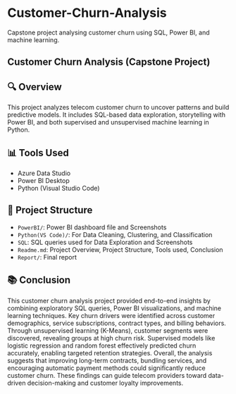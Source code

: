 # Customer-Churn-Analysis
Capstone project analysing customer churn using SQL, Power BI, and machine learning.

## Customer Churn Analysis (Capstone Project)

## 🔍 Overview
This project analyzes telecom customer churn to uncover patterns and build predictive models. It includes SQL-based data exploration, storytelling with Power BI, and both supervised and unsupervised machine learning in Python.

## 📊 Tools Used
- Azure Data Studio
- Power BI Desktop
- Python (Visual Studio Code)

## 📁 Project Structure
- `PowerBI/`: Power BI dashboard file and Screenshots
- `Python(VS Code)/`: For Data Cleaning, Clustering, and Classification
- `SQL`: SQL queries used for Data Exploration and Screenshots
- `Readme.md`: Project Overview, Project Structure, Tools used, Conclusion
- `Report/`: Final report 


## 📚 Conclusion
This customer churn analysis project provided end-to-end insights by combining exploratory SQL queries, Power BI visualizations, and machine learning techniques. Key churn drivers were identified across customer demographics, service subscriptions, contract types, and billing behaviors.
Through unsupervised learning (K-Means), customer segments were discovered, revealing groups at high churn risk. Supervised models like logistic regression and random forest effectively predicted churn accurately, enabling targeted retention strategies.
Overall, the analysis suggests that improving long-term contracts, bundling services, and encouraging automatic payment methods could significantly reduce customer churn. These findings can guide telecom providers toward data-driven decision-making and customer loyalty improvements.


